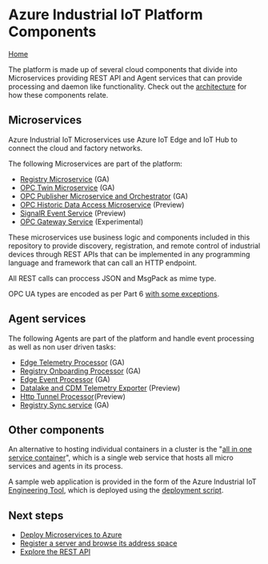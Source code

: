 # Azure Industrial IoT Platform Components

[Home](../readme.md)

The platform is made up of several cloud components that divide into Microservices providing REST API and Agent services that can provide processing and daemon like functionality.  Check out the [architecture](../architecture-details.md) for how these components relate.

## Microservices

Azure Industrial IoT Microservices use Azure IoT Edge and IoT Hub to connect the cloud and factory networks.

The following Microservices are part of the platform:

* [Registry Microservice](registry.md) (GA)
* [OPC Twin Microservice](twin.md) (GA)
* [OPC Publisher Microservice and Orchestrator](publisher.md) (GA)
* [OPC Historic Data Access Microservice](twin-history.md) (Preview)
* [SignalR Event Service](events.md) (Preview)
* [OPC Gateway Service](twin-gateway.md) (Experimental)

These microservices use business logic and components included in this repository to provide discovery, registration, and remote control of industrial devices through REST APIs that can be implemented in any programming language and framework that can call an HTTP endpoint.

All REST calls can proccess JSON and MsgPack as mime type.  

OPC UA types are encoded as per Part 6 [with some exceptions](../api/json.md).

## Agent services

The following Agents are part of the platform and handle event processing as well as non user driven tasks:

* [Edge Telemetry Processor](processor-telemetry.md) (GA)
* [Registry Onboarding Processor](processor-onboarding.md) (GA)
* [Edge Event Processor](processor-events.md) (GA)
* [Datalake and CDM Telemetry Exporter](processor-telemetry-cdm.md) (Preview)
* [Http Tunnel Processor](processor-tunnel.md)(Preview)
* [Registry Sync service](registry-sync.md) (GA)

## Other components

An alternative to hosting individual containers in a cluster is the "[all in one service container](all-in-one.md)", which is a single web service that hosts all micro services and agents in its process.  

A sample web application is provided in the form of the Azure Industrial IoT [Engineering Tool](engineeringtool.md), which is deployed using the [deployment script](../deploy/howto-deploy-all-in-one.md).

## Next steps

* [Deploy Microservices to Azure](../deploy/readme.md)
* [Register a server and browse its address space](../tutorials/tut-use-cli.md)
* [Explore the REST API](../api/readme.md)

